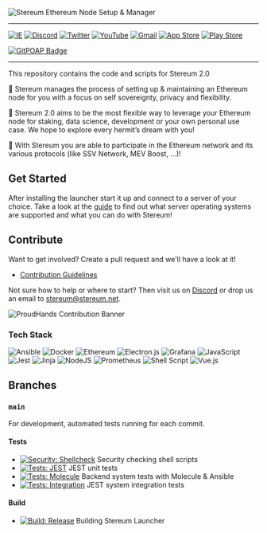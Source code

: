 ![Stereum Ethereum Node Setup & Manager](https://github.com/stereum-dev/ethereum-node/assets/82385103/91bacf27-f9ff-486d-a02b-69676c082c0b)


---

[![IE](https://img.shields.io/badge/Website-0076D6?style=for-the-badge&logo=Internet%20Explorer&logoColor=white)](https://stereum.net) [![Discord](https://img.shields.io/badge/Discord-%235865F2.svg?style=for-the-badge&logo=discord&logoColor=white)](https://discord.gg/8Znj8K6GjN)
[![Twitter](https://img.shields.io/badge/Twitter-%231DA1F2.svg?style=for-the-badge&logo=Twitter&logoColor=white)](https://twitter.com/stereumdev)
[![YouTube](https://img.shields.io/badge/YouTube-%23FF0000.svg?style=for-the-badge&logo=YouTube&logoColor=white)](https://www.youtube.com/channel/UCq_LYa0idkQcSnxBUmiJm3Q)
[![Gmail](https://img.shields.io/badge/EMail-D14836?style=for-the-badge&logo=gmail&logoColor=white)](mailto:stereum@stereum.net) [![App Store](https://img.shields.io/badge/App_Store-0D96F6?style=for-the-badge&logo=app-store&logoColor=white)](https://apps.apple.com/nz/app/stereum-node-monitor/id1605910573) [![Play Store](https://img.shields.io/badge/Google_Play-414141?style=for-the-badge&logo=google-play&logoColor=white)](https://play.google.com/store/apps/details?id=cloud.stereum.monitor&hl=en_US&gl=US&pli=1)

[![GitPOAP Badge](https://public-api.gitpoap.io/v1/repo/stereum-dev/ethereum-node/badge)](https://www.gitpoap.io/gh/stereum-dev/ethereum-node)

---

This repository contains the code and scripts for Stereum 2.0

🍄 Stereum manages the process of setting up & maintaining an Ethereum node for you with a focus on self sovereignty, privacy and flexibility.

🍄 Stereum 2.0 aims to be the most flexible way to leverage your Ethereum node for staking, data science, development or your own personal use case. We hope to explore every hermit’s dream with you!

🍄 With Stereum you are able to participate in the Ethereum network and its various protocols (like SSV Network, MEV Boost, ...)!

## Get Started

After installing the launcher start it up and connect to a server of your choice. Take a look at the [guide](https://stereum.net/content/guides) to find out what server operating systems are supported and what you can do with Stereum!

## Contribute

Want to get involved? Create a pull request and we'll have a look at it!

- [Contribution Guidelines](launcher/CONTRIBUTING.md)

Not sure how to help or where to start? Then visit us on [Discord](https://discord.gg/8Znj8K6GjN) or drop us an email to [stereum@stereum.net](mailto:stereum@stereum.net).

![ProudHands Contribution Banner](https://github.com/stereum-dev/ethereum-node/assets/82385103/eb944b0d-6a45-4dda-a0e4-f0f9754d3659)



### Tech Stack

![Ansible](https://img.shields.io/badge/ansible-%231A1918.svg?style=for-the-badge&logo=ansible&logoColor=white) ![Docker](https://img.shields.io/badge/docker-%230db7ed.svg?style=for-the-badge&logo=docker&logoColor=white) ![Ethereum](https://img.shields.io/badge/Ethereum-3C3C3D?style=for-the-badge&logo=Ethereum&logoColor=white) ![Electron.js](https://img.shields.io/badge/Electron-191970?style=for-the-badge&logo=Electron&logoColor=white) ![Grafana](https://img.shields.io/badge/grafana-%23F46800.svg?style=for-the-badge&logo=grafana&logoColor=white) ![JavaScript](https://img.shields.io/badge/javascript-%23323330.svg?style=for-the-badge&logo=javascript&logoColor=%23F7DF1E) ![Jest](https://img.shields.io/badge/-jest-%23C21325?style=for-the-badge&logo=jest&logoColor=white) ![Jinja](https://img.shields.io/badge/jinja-white.svg?style=for-the-badge&logo=jinja&logoColor=black) ![NodeJS](https://img.shields.io/badge/node.js-6DA55F?style=for-the-badge&logo=node.js&logoColor=white) ![Prometheus](https://img.shields.io/badge/Prometheus-E6522C?style=for-the-badge&logo=Prometheus&logoColor=white) ![Shell Script](https://img.shields.io/badge/shell_script-%23121011.svg?style=for-the-badge&logo=gnu-bash&logoColor=white) ![Vue.js](https://img.shields.io/badge/vuejs-%2335495e.svg?style=for-the-badge&logo=vuedotjs&logoColor=%234FC08D)

## Branches

### `main`

For development, automated tests running for each commit.

#### Tests

- [![Security: Shellcheck](https://github.com/stereum-dev/ethereum-node/actions/workflows/shellcheck.yml/badge.svg)](https://github.com/stereum-dev/ethereum-node/actions/workflows/shellcheck.yml) Security checking shell scripts
- [![Tests: JEST](https://github.com/stereum-dev/ethereum-node/actions/workflows/test-jest.yml/badge.svg)](https://github.com/stereum-dev/ethereum-node/actions/workflows/test-jest.yml) JEST unit tests
- [![Tests: Molecule](https://github.com/stereum-dev/ethereum-node/actions/workflows/test-molecule.yml/badge.svg)](https://github.com/stereum-dev/ethereum-node/actions/workflows/test-molecule.yml) Backend system tests with Molecule & Ansible
- [![Tests: Integration](https://github.com/stereum-dev/ethereum-node/actions/workflows/test-integration.yml/badge.svg)](https://github.com/stereum-dev/ethereum-node/actions/workflows/test-integration.yml) JEST system integration tests

#### Build

- [![Build: Release](https://github.com/stereum-dev/ethereum-node/actions/workflows/electron.yaml/badge.svg)](https://github.com/stereum-dev/ethereum-node/actions/workflows/electron.yaml) Building Stereum Launcher
